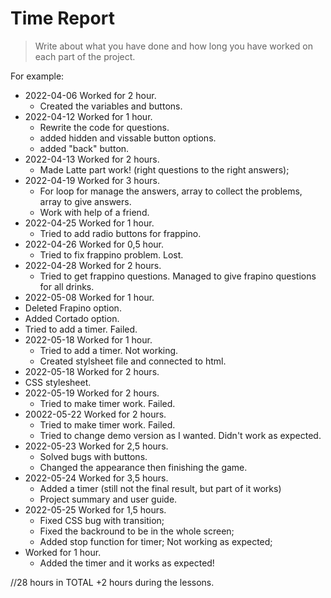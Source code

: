 # Time Report

> Write about what you have done and how long you have worked on each part of the project.

For example: 

- 2022-04-06 Worked for 2 hour.
  - Created the variables and buttons.
- 2022-04-12 Worked for 1 hour.
  - Rewrite the code for questions.
  - added hidden and vissable button options.
  - added "back" button.
- 2022-04-13 Worked for 2 hours.
  - Made Latte part work! (right questions to the right answers);
- 2022-04-19 Worked for 3 hours.
  - For loop for manage the answers, array to collect the problems, array to give answers.
  - Work with help of a friend.
- 2022-04-25 Worked for 1 hour.
  - Tried to add radio buttons for frappino.
- 2022-04-26 Worked for 0,5 hour.
  - Tried to fix frappino problem. Lost.
- 2022-04-28 Worked for 2 hours.
  - Tried to get frappino questions. Managed to give frapino questions for all drinks.
- 2022-05-08 Worked for 1 hour.
 - Deleted Frapino option.
 - Added Cortado option.
 - Tried to add a timer. Failed.
- 2022-05-18 Worked for 1 hour.
  - Tried to add a timer. Not working.
  - Created stylsheet file and connected to html.
- 2022-05-18 Worked for 2 hours.
 - CSS stylesheet.
- 2022-05-19 Worked for 2 hours.
  - Tried to make timer work. Failed.
- 20022-05-22 Worked for 2 hours.
  - Tried to make timer work. Failed.
  - Tried to change demo version as I wanted. Didn't work as expected. 
- 2022-05-23 Worked for 2,5 hours.
  - Solved bugs with buttons.
  - Changed the appearance then finishing the game.
- 2022-05-24 Worked for 3,5 hours.
  - Added a timer (still not the final result, but part of it works)
  - Project summary and user guide.
- 2022-05-25 Worked for 1,5 hours.
  - Fixed CSS bug with transition;
  - Fixed the backround to be in the whole screen;
  - Added stop function for timer; Not working as expected;
- Worked for 1 hour.
  - Added the timer and it works as expected!

 //28 hours in TOTAL +2 hours during the lessons.
